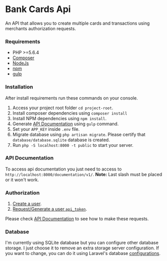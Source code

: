 # Bank Cards Api

An API that allows you to create multiple cards and transactions using merchants authorization requests.

### Requirements

* PHP >=5.6.4
* [Composer](https://getcomposer.org/download/)
* [NodeJs](https://nodejs.org/en/download/)
* [npm](https://docs.npmjs.com/getting-started/installing-node)
* [gulp](https://github.com/gulpjs/gulp/blob/master/docs/getting-started.md)

### Installation

After install requirements run these commands on your console.

1. Access your project root folder `cd project-root`.
2. Install composer dependencies using `composer install`
3. Install NPM dependencies using `npm install`.
4. Generate [API Documentation](#API-Documentation) using `gulp` command.
5. Set your `APP_KEY` inside `.env` file.
6. Migrate database using `php artisan migrate`. Please certify that `database/database.sqlite` database is created.
7. Run `php -S localhost:8000 -t public` to start your server.

### API Documentation

To access api documentation you just need to access to `http://localhost:8000/documentation/v1/`. 
**Note:** Last slash must be placed or it won't work.

### Authorization 

1. [Create a user](http://localhost:8000/documentation/v1/#api-Users-StoreUser).
2. [Request/Generate a user `api_token`](http://localhost:8000/documentation/v1/#api-Users-GenerateTokenUser).

Please check [API Documentation](#API-Documentation) to see how to make these requests.

### Database

I'm currently using SQLite database but you can configure other database storage. I just choose it to remove an extra storage server configuration.
If you want to change, you can do it using Laravel's database [configurations](https://laravel.com/docs/5.4/database).


